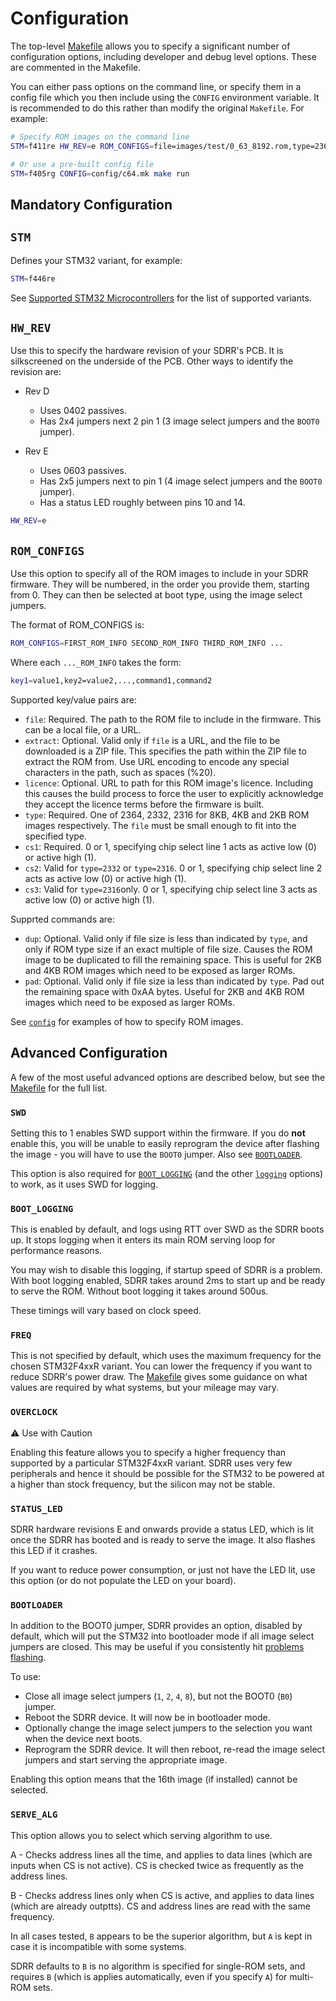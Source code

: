 # Configuration

The top-level [Makefile](/Makefile) allows you to specify a significant number of configuration options, including developer and debug level options.  These are commented in the Makefile.

You can either pass options on the command line, or specify them in a config file which you then include using the `CONFIG` environment variable.  It is recommended to do this rather than modify the original `Makefile`.  For example:

```bash
# Specify ROM images on the command line
STM=f411re HW_REV=e ROM_CONFIGS=file=images/test/0_63_8192.rom,type=2364,cs1=0 make run
```

```bash
# Or use a pre-built config file
STM=f405rg CONFIG=config/c64.mk make run
```

## Mandatory Configuration

## `STM`

Defines your STM32 variant, for example:

```bash
STM=f446re
```

See [Supported STM32 Microcontrollers](/README.md#supported-stm32-microcontrollers) for the list of supported variants.

## `HW_REV`

Use this to specify the hardware revision of your SDRR's PCB.  It is silkscreened on the underside of the PCB.  Other ways to identify the revision are:

- Rev D
  - Uses 0402 passives.
  - Has 2x4 jumpers next 2 pin 1 (3 image select jumpers and the `BOOT0` jumper).

- Rev E
  - Uses 0603 passives.
  - Has 2x5 jumpers next to pin 1 (4 image select jumpers and the `BOOT0` jumper).
  - Has a status LED roughly between pins 10 and 14.

```bash
HW_REV=e
```

## `ROM_CONFIGS`

Use this option to specify all of the ROM images to include in your SDRR firmware.  They will be numbered, in the order you provide them, starting from 0.  They can then be selected at boot type, using the image select jumpers.

The format of ROM_CONFIGS is:

```bash
ROM_CONFIGS=FIRST_ROM_INFO SECOND_ROM_INFO THIRD_ROM_INFO ...
```

Where each `..._ROM_INFO` takes the form:

```bash
key1=value1,key2=value2,...,command1,command2
```

Supported key/value pairs are:

- `file`: Required.  The path to the ROM file to include in the firmware.  This can be a local file, or a URL.
- `extract`: Optional.  Valid only if `file` is a URL, and the file to be downloaded is a ZIP file.  This specifies the path within the ZIP file to extract the ROM from.  Use URL encoding to encode any special characters in the path, such as spaces (%20).
- `licence`: Optional.  URL to path for this ROM image's licence.  Including this causes the build process to force the user to explicitly acknowledge they accept the licence terms before the firmware is built.
- `type`: Required.  One of 2364, 2332, 2316 for 8KB, 4KB and 2KB ROM images respectively.  The `file` must be small enough to fit into the specified type.
- `cs1`: Required.  0 or 1, specifying chip select line 1 acts as active low (0) or active high (1).
- `cs2`: Valid for `type=2332` or `type=2316`.  0 or 1, specifying chip select line 2 acts as active low (0) or active high (1).
- `cs3`: Valid for `type=2316`only. 0 or 1, specifying chip select line 3 acts as active low (0) or active high (1).

Supprted commands are:

- `dup`: Optional.  Valid only if file size is less than indicated by `type`, and only if ROM type size if an exact multiple of file size.  Causes the ROM image to be duplicated to fill the remaining space.  This is useful for 2KB and 4KB ROM images which need to be exposed as larger ROMs.
- `pad`: Optional.  Valid only if file size ia less than indicated by `type`.  Pad out the remaining space with 0xAA bytes.  Useful for 2KB and 4KB ROM images which need to be exposed as larger ROMs.

See [`config`](/config/) for examples of how to specify ROM images.

## Advanced Configuration

A few of the most useful advanced options are described below, but see the [Makefile](/Makefile) for the full list.

### `SWD`

Setting this to 1 enables SWD support within the firmware.  If you do **not** enable this, you will be unable to easily reprogram the device after flashing the image - you will have to use the `BOOT0` jumper.  Also see [`BOOTLOADER`](#bootloader).

This option is also required for [`BOOT_LOGGING`](#boot_logging) (and the other [`logging`](/docs/LOGGING.md) options) to work, as it uses SWD for logging.

### `BOOT_LOGGING`

This is enabled by default, and logs using RTT over SWD as the SDRR boots up.  It stops logging when it enters its main ROM serving loop for performance reasons.

You may wish to disable this logging, if startup speed of SDRR is a problem.  With boot logging enabled, SDRR takes around 2ms to start up and be ready to serve the ROM.  Without boot logging it takes around 500us.

These timings will vary based on clock speed.

### `FREQ`

This is not specified by default, which uses the maximum frequency for the chosen STM32F4xxR variant.  You can lower the frequency if you want to reduce SDRR's power draw.  The [Makefile](/Makefile) gives some guidance on what values are required by what systems, but your mileage may vary.

### `OVERCLOCK`

⚠️ Use with Caution

Enabling this feature allows you to specify a higher frequency than supported by a particular STM32F4xxR variant.  SDRR uses very few peripherals and hence it should be possible for the STM32 to be powered at a higher than stock frequency, but the silicon may not be stable.

### `STATUS_LED`

SDRR hardware revisions E and onwards provide a status LED, which is lit once the SDRR has booted and is ready to serve the image.  It also flashes this LED if it crashes.

If you want to reduce power consumption, or just not have the LED lit, use this option (or do not populate the LED on your board).

### `BOOTLOADER`

In addition to the BOOT0 jumper, SDRR provides an option, disabled by default, which will put the STM32 into bootloader mode if all image select jumpers are closed.  This may be useful if you consistently hit [problems flashing](/README.md#flashing-problems).

To use:

- Close all image select jumpers (`1`, `2`, `4`, `8`), but not the BOOT0 (`B0`) jumper.
- Reboot the SDRR device.  It will now be in bootloader mode.
- Optionally change the image select jumpers to the selection you want when the device next boots.
- Reprogram the SDRR device.  It will then reboot, re-read the image select jumpers and start serving the appropriate image.

Enabling this option means that the 16th image (if installed) cannot be selected.

### `SERVE_ALG`

This option allows you to select which serving algorithm to use.

A - Checks address lines all the time, and applies to data lines (which are inputs when CS is not active).  CS is checked twice as frequently as the address lines.

B - Checks address lines only when CS is active, and applies to data lines (which are already outptts).  CS and address lines are read with the same frequency.

In all cases tested, `B` appears to be the superior algorithm, but `A` is kept in case it is incompatible with some systems.

SDRR defaults to `B` is no algorithm is specified for single-ROM sets, and requires `B` (which is applies automatically, even if you specify `A`) for multi-ROM sets.

